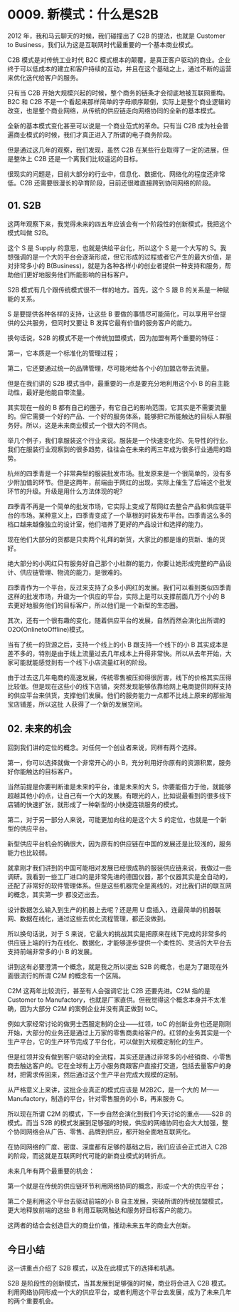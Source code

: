 # 0009. 新模式：什么是S2B

2012 年，我和马云聊天的时候，我们碰撞出了 C2B 的提法，也就是 Customer to Business，我们认为这是互联网时代最重要的一个基本商业模式。

C2B 模式是对传统工业时代 B2C 模式根本的颠覆，是真正客户驱动的商业。企业终于可以低成本的建立和客户持续的互动，并且在这个基础之上，通过不断的运营来优化迭代给客户的服务。

只有当 C2B 开始大规模兴起的时候，整个商务的链条才会彻底地被互联网重构。B2C 和 C2B 不是一个看起来那样简单的字母顺序颠倒，实际上是整个商业逻辑的改变，也是整个商业网络，从传统的供应链走向网络协同的全新的基本模式。

全新的基本模式变化甚至可以说是一个商业范式的革命。只有当 C2B 成为社会普遍商业模式的时候，我们才真正进入了所谓的电子商务阶段。

但是通过这几年的观察，我们发现，虽然 C2B 在某些行业取得了一定的进展，但是整体上 C2B 还是一个离我们比较遥远的目标。

很现实的问题是，目前大部分的行业中，信息化、数据化、网络化的程度还非常低。C2B 还需要很漫长的孕育阶段，目前还很难直接跨到协同网络的阶段。

## 01. S2B

这两年观察下来，我觉得未来的四五年应该会有一个阶段性的创新模式，我把这个模式叫做 S2B。

这个 S 是 Supply 的意思，也就是供给平台化，所以这个 S 是一个大写的 S。我想强调的是一个大的平台会逐渐形成，但它形成的过程或者它产生的最大价值，是对非常多小的 B(Business)，就是为各种各样小的创业者提供一种支持和服务，帮助他们更好地服务他们所能影响的目标客户。

S2B 模式有几个跟传统模式很不一样的地方。首先，这个 S 跟 B 的关系是一种赋能的关系。

S 是要提供各种各样的支持，让这些 B 要做的事情尽可能简化，可以享用平台提供的公共服务，但同时又要让 B 发挥它最有价值的服务客户的能力。

换句话说，S2B 的模式不是一个传统加盟模式，因为加盟有两个重要的特征：

第一，它本质是一个标准化的管理过程；

第二，它还要通过统一的品牌管理，尽可能地给各个小的加盟店带去流量。

但是在我们讲的 S2B 模式当中，最重要的一点是要充分地利用这个小 B 的自主能动性，最好是他能自带流量。

其实现在一般的 B 都有自己的圈子，有它自己的影响范围，它其实是不需要流量的。但它需要一个好的产品、一个好的服务体系，能够把它所能触达的目标人群服务好。所以，这是未来商业模式一个很大的不同点。

举几个例子，我们拿服装这个行业来说。服装是一个快速变化的、先导性的行业。我们在服装行业观察到的很多趋势，往往会在未来的两三年成为很多行业通用的趋势。

杭州的四季青是一个非常典型的服装批发市场。批发原来是一个很简单的，没有多少附加值的环节。但是这两年，前端由于网红的出现，实际上催生了后端这个批发环节的升级。升级是用什么方法体现的呢?

四季青不再是一个简单的批发市场，它实际上变成了帮网红去整合产品和供应链平台的市场。某种意义上，四季青变成了一个草根的时装发布平台。四季青这么多的档口越来越像独立的设计室，他们培养了更好的产品设计和选择的能力。

现在他们大部分的货都是只卖两个礼拜的新货，大家比的都是谁的货新、谁的货好。

绝大部分的小网红只有服务好自己那个小社群的能力，你要让她形成完整的产品设计、供应链管理、物流的能力，是很难的。

四季青作为一个平台，反过来支持了众多小网红的发展。我们可以看到类似四季青这样的批发市场，升级为一个供应的平台，实际上是可以支撑前面几万个小的 B 去更好地服务他们的目标客户，所以他们是一个新型的生态圈。

其次，还有一个很有趣的变化，随着供应平台的发展，自然而然会演化出所谓的 O2O(OnlinetoOffline)模式。

当有了统一的货源之后，支持一个线上的小 B 跟支持一个线下的小 B 其实成本是差不多的，特别是由于线上流量过去几年成本上升得非常快。所以从去年开始，大家可能就能感觉到有一个线下小店流量红利的阶段。

由于过去这几年电商的高速发展，传统零售被压抑得很厉害，线下的价格其实压得比较低。但是现在这些小的线下店铺，突然发现能够依靠给网上电商提供同样支持的供应平台来供货，支撑他们发展。他们的服务能力一点都不比线上原来的那些淘宝店铺差，所以这批
人获得了一个新的发展空间。

## 02. 未来的机会

回到我们讲的定位的概念。对任何一个创业者来说，同样有两个选择。

第一，你可以选择就做一个非常开心的小 B，充分利用好你原有的资源积累，服务好你能触达的目标客户。

当然前提是你要判断谁是未来的平台，谁是未来的大 S，你要能借力于他，就能够超越其他小的点，让自己有一个大的发展。有眼光的人，比如说最看到的很多线下店铺的快速扩张，就形成了一种新型的小快捷连锁服务的模式。

第二，对于另一部分人来说，可能更加向往的是这个大 S 的定位，也就是一个新型的供应平台。

新型供应平台机会的确很大，因为原有的供应链在中国的发展还是比较浅的，服务能力也比较弱。

就拿刚才我们讲到的中国可能相对发展已经很成熟的服装供应链来说，我做过一些调研。我看到一些工厂进口的是非常先进的德国仪器，那个仪器其实是全自动的，还配了非常好的软件管理体系。但是这些机器完全是离线的，对比我们讲的联互网的概念，其实第一步
都没迈出去。

设计数据怎么输入到生产的机器上去呢？还是用 U 盘插入，连最简单的机器联网、数据在线化，通过这些去优化流程管理，都还没做到。

所以换句话说，对于 S 来说，它最大的挑战其实是把原来在线下完成的非常多的供应链上端的行为在线化、数据化，才能够逐步提供一个柔性的、灵活的大平台去支持前端非常多的小 B 的发展。

讲到这有必要澄清一个概念，就是我之所以提出 S2B 的概念，也是为了跟现在外面很流行的所谓 C2M 的概念有一个区隔。

C2M 这两年比较流行，甚至有人会强调它比 C2B 还要先进。C2M 指的是 Customer to Manufactory，也就是厂家直供。但我觉得这个概念本身并不太准确，因为大部分 C2M 的案例企业并没有真正做到 toC。

例如大家经常讨论的做男士西服定制的企业——红领，toC 的创新业务也还是刚刚开始，大部分的业务还是通过上万家的零售商卖给客户的。红领的业务其实是一个生产平台，它的生产环节完成了平台化，可以做到大规模定制化的生产。

但是红领并没有做到客户驱动的全流程，其实还是通过非常多的小经销商、小零售商去触达客户的。它在全球有上万小服务商跟客户直接打交道，包括去量客户的身材，把需求传回来，然后通过这个生产平台完成大规模的定制。

从严格意义上来讲，这批企业真正的模式应该是 M2B2C，是一个大的 M——Manufactory，制造的平台，针对零售服务的小 B，再来服务 C。

所以现在所谓 C2M 的模式，下一步自然会演化到我们今天讨论的重点——S2B 的模式。而当 S2B 的模式发展到足够强的时候，供应的网络协同也会大大加强，整个协同网络会从广告、零售、品牌到供应，都开始全面地互联网化。

在协同网络的广度、密度、深度都有足够的基础之后，我们应该会正式进入 C2B 的阶段，而这就是互联网时代可能的新商业模式的转折点。

未来几年有两个最重要的机会：

第一个就是在传统的供应链环节利用网络协同的概念，形成一个大的供应平台；

第二个是利用这个平台去驱动前端的小 B 自主发展，突破所谓的传统加盟模式，更大地释放前端的这些 B 利用互联网触达和服务好目标客户的能力。

这两者的结合会创造巨大的商业价值，推动未来五年的商业大创新。

## 今日小结

这一讲重点介绍了 S2B 模式，以及在此模式下的选择和机遇。

S2B 是阶段性的创新模式，当其发展到足够强的时候，商业将会进入 C2B 模式。利用网络协同形成一个大的供应平台，或者利用这个平台去发展，成为了未来几年的两个重要机会。






